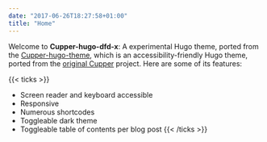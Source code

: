```yaml
---
date: "2017-06-26T18:27:58+01:00"
title: "Home"
---
```


Welcome to **Cupper-hugo-dfd-x**: A experimental Hugo theme, ported from the [Cupper-hugo-theme](https://github.com/zwbetz-gh/cupper-hugo-theme), which is an accessibility-friendly Hugo theme, ported from the [original Cupper](https://github.com/ThePacielloGroup/cupper) project. Here are some of its features:

{{< ticks >}}
* Screen reader and keyboard accessible
* Responsive
* Numerous shortcodes
* Toggleable dark theme
* Toggleable table of contents per blog post
{{< /ticks >}}
